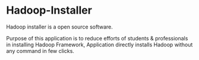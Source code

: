 # Hadoop-Installer
Hadoop installer is a open source software.

Purpose of this application is to reduce efforts of students & professionals in installing Hadoop Framework, Application directly installs Hadoop without any command in few clicks.
